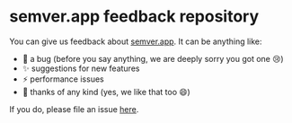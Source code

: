 # semver.app feedback repository

You can give us feedback about [semver.app](https://www.semver.app). It can be anything like: 

* 🐛 a bug (before you say anything, we are deeply sorry you got one 😢)
* ✨ suggestions for new features
* ⚡️ performance issues
* 🎉 thanks of any kind (yes, we like that too 😄)

If you do, please file an issue [here](https://github.com/semver-app/feedback/issues/new).
